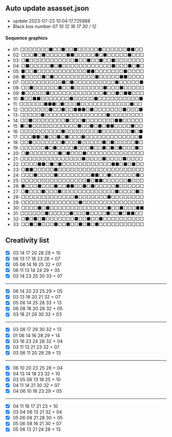 ## Auto update asasset.json

* update 2023-07-23 10:04:17.725988
* Black box number _07 10 12 16 17 30 / 12_
#### Sequence graphics

* 01: □□□□□□□■□□■□□■□□□□□■□□□□□□■■□□
* 02: □□□■□■□□□□□■■□□□□□■□■□□□□□■□□□
* 03: □■□□□□□□□□□□□■□□■□□■□□■□□□□□□□
* 04: □■□□□□□■□■□□□□□□□□□□□□■□□□■□■□
* 05: ■□□■□□□□□□□□□□□□■■□□□□□□□■□□□□
* 06: ■□□□□■□■□□□□□□□□□□■□□□□□■■□□□□
* 07: □□□□□□□□□□■□■□□□□□□□□□□■□□□□□■
* 08: □□■□□□□□□■□□■□□□□□□□■□□□■□□□□□
* 09: ■□□□□□■□□□□□□□□□□□□□■□□■□■■□□□
* 10: ■□□■■□□□□□□□■□□□□□■□□□□□□□□□□■
* 11: □□□□□□■■■□■□□□■□□□□□□□□□□□□■□□
* 12: □□□□□□□■□□■□□■■■□■□□□□□□□■□□□■
* 13: □□□□□■□□□□□□□□□□□□□□□■□□□□□□□□
* 14: □□■□□□□□□□□■□□□■□□□□□□□■■□□□□□
* 15: ■□■□□□□□□□□□□□■□□■□■□■■□□□□■□□
* 16: □□□□□□□□□□■□□□□□□□□■□□□□□□□■□■
* 17: □□□■■□■□□■□■□□□■□□□□□□□□□□□□□■
* 18: □□■□□□□□□□■□□□■□□□□□■□■□□□□□■□
* 19: □□□□□□■□■□□□□■□□□■□□■□■□■□□□■□
* 20: □■□□□□□□□■□■□□□■□□□□□□□□□□□□□□
* 21: □□□□□□□□□□□□□□□■□□□□■□□□□■□□□□
* 22: □□□□■■□■□■□□□□□□□□□□□□■■□■□■□□
* 23: □■■□□□□□■□□□□□□□□□□□□□□□□□□□□□
* 24: □□□■□□□□■□□□□□□□□■■□□■□□□□□□■□
* 25: □□□□□□□□□□□□□□□□■□■■□□□□□□■□□□
* 26: ■□□□■□□□■□□■■□□■□■□□□□□■□□□□□□
* 27: □■□□□■□□□■□□□□□□□□□□□□□■□□□□■□
* 28: □□□□□□□□□□□□□■□□□□□□□■□□□□□□□□
* 29: □□□□□□□□□□□□□□■□□□□□□□□□□□□□□□
* 30: □□□□■□■□□□□□□□□□□□□□□■□□■□□□■■
* 31: □□□□□□■□□□□□■□□□■□□□□■□□■□■■□□
* 32: □■□■□■□□□□□□□■□□■□□■□□□□□□□□□□
* 33: □□■□■□□□■□□■□□■□■□■□□□□□□□□□□□
## Creativity list

- [x] 03 14 17 20 28 29 + 10
- [x] 06 13 17 18 23 28 + 07
- [x] 05 06 14 16 25 32 + 07
- [x] 06 11 13 14 24 29 + 05
- [x] 03 14 23 25 30 33 + 07
***
- [x] 06 14 20 23 25 29 + 05
- [x] 03 13 16 20 21 32 + 07
- [x] 05 06 14 25 28 33 + 13
- [x] 06 08 18 20 28 32 + 05
- [x] 03 18 21 29 30 32 + 03
***
- [x] 03 08 17 29 30 32 + 13
- [x] 01 06 14 16 28 29 + 14
- [x] 03 16 23 24 28 32 + 04
- [x] 03 11 13 21 23 32 + 07
- [x] 03 06 11 20 28 29 + 13
***
- [x] 06 10 20 23 25 28 + 04
- [x] 04 13 14 18 23 32 + 10
- [x] 03 05 06 13 18 25 + 10
- [x] 04 11 14 21 30 32 + 07
- [x] 04 06 10 16 23 29 + 05
***
- [x] 04 11 16 17 21 23 + 10
- [x] 03 04 06 13 21 32 + 04
- [x] 05 06 08 21 28 30 + 05
- [x] 05 06 08 16 21 30 + 07
- [x] 05 06 13 21 24 28 + 13
